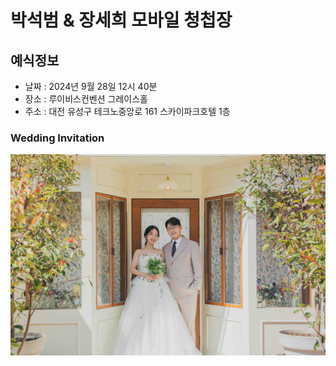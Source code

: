 # 박석범 & 장세희 모바일 청첩장

## 예식정보

* 날짜 : 2024년 9월 28일 12시 40분
* 장소 : 루이비스컨벤션 그레이스홀
* 주소 : 대전 유성구 테크노중앙로 161 스카이파크호텔 1층

### Wedding Invitation
![Main](./img/gallery/37.jpeg)